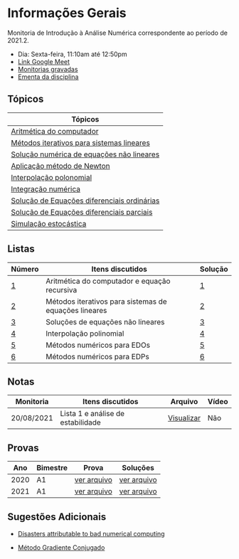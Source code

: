 # Informações Gerais 

Monitoria de Introdução à Análise Numérica correspondente ao período de 2021.2.  

- Dia: Sexta-feira, 11:10am até 12:50pm
- [Link Google Meet](https://meet.google.com/kfq-nuoh-bos)
- [Monitorias gravadas](https://gvmail-my.sharepoint.com/:f:/g/personal/b37214_fgv_edu_br/EkgP0bSiAJBPpG2Avs9YZ00BD1DxPUgYnQN67pfjGmYzEA?e=ShRNLV)
- [Ementa da disciplina](/files/disciplines/numerical-analysis/ementa.pdf)

## Tópicos

|Tópicos|
|-|
|[Aritmética do computador](/ta-sessions/analisenum/computing)|
|[Métodos iterativos para sistemas lineares](/ta-sessions/analisenum/linear-systems)|
|[Solução numérica de equações não lineares](/ta-sessions/analisenum/non_linear_equations)|
|[Aplicação método de Newton](/ta-sessions/analisenum/application_newton/non_linear_equations)|
|[Interpolação polonomial](/ta-sessions/analisenum/polynomial_interpolation)|
|[Integração numérica](/ta-sessions/analisenum/numeric_integration)|
|[Solução de Equações diferenciais ordinárias](/ta-sessions/analisenum/edo)|
|[Solução de Equações diferenciais parciais](/ta-sessions/analisenum/edp)|
|[Simulação estocástica](/ta-sessions/analisenum/stochastic)|

## Listas

|Número|Itens discutidos|Solução|
|------|----------------|-------|
|[1](/files/disciplines/numerical-analysis/lista1.pdf)|Aritmética do computador e equação recursiva|[1](/files/disciplines/numerical-analysis/solutions1.pdf)|
|[2](/ta-sessions/analisenum/lista2)|Métodos iterativos para sistemas de equações lineares|[2](/files/disciplines/numerical-analysis/solutions2.pdf)|
|[3](/files/disciplines/numerical-analysis/lista3.pdf)|Soluções de equações não lineares|[3](/files/disciplines/numerical-analysis/solutions3.pdf)|
|[4](/files/disciplines/numerical-analysis/lista4.pdf)|Interpolação polinomial|[4](/files/disciplines/numerical-analysis/solutions4.pdf)|
|[5](/files/disciplines/numerical-analysis/lista5.pdf)|Métodos numéricos para EDOs|[5](/files/disciplines/numerical-analysis/solutions5.pdf)|
|[6](/files/disciplines/numerical-analysis/lista6.pdf)|Métodos numéricos para EDPs|[6](/files/disciplines/numerical-analysis/solutions6.pdf)|

## Notas
  
|Monitoria|Itens discutidos|Arquivo|Vídeo|
|---------|----------------|-------|-----| 
|20/08/2021|Lista 1 e análise de estabilidade|[Visualizar](/files/disciplines/numerical-analysis/monitoria20-08-2021.pdf)|Não|

## Provas

|Ano|Bimestre|Prova|Soluções|
|---|--------|-----|--------|
|2020|A1|[ver arquivo](/files/disciplines/numerical-analysis/prova_a1_2020.pdf)|[ver arquivo](/files/disciplines/numerical-analysis/solucoes_a1_2020_parcial.pdf)|
|2021|A1|[ver arquivo](/files/disciplines/numerical-analysis/prova_a1_2021.pdf)|[ver arquivo](/files/disciplines/numerical-analysis/solucoes_a1_2021.pdf)|

## Sugestões Adicionais 

- [Disasters attributable to bad numerical computing](https://www-users.cse.umn.edu/~arnold/disasters/)

- [Método Gradiente Conjugado](https://www.cs.cmu.edu/~quake-papers/painless-conjugate-gradient.pdf)
